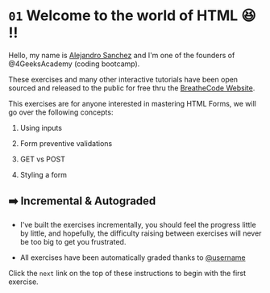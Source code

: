
# `01` Welcome to the world of HTML 😆 !!

Hello, my name is [Alejandro Sanchez](http://alesanchezr.com) and I'm one of the founders of @4GeeksAcademy (coding bootcamp).

These exercises and many other interactive tutorials have been open sourced and released to the public for free thru the [BreatheCode Website](www.BreatheCo.de).

This exercises are for anyone interested in mastering HTML Forms, we will go over the following concepts:

1. Using inputs

2. Form preventive validations

3. GET vs POST

4. Styling a form

## ➡️ Incremental & Autograded

- I've built the exercises incrementally, you should feel the progress little by little, and hopefully, the difficulty raising between exercises will never be too big to get you frustrated.

- All exercises have been automatically graded thanks to [@username](https://github.com/haydavid23)

Click the `next` link on the top of these instructions to begin with the first exercise.